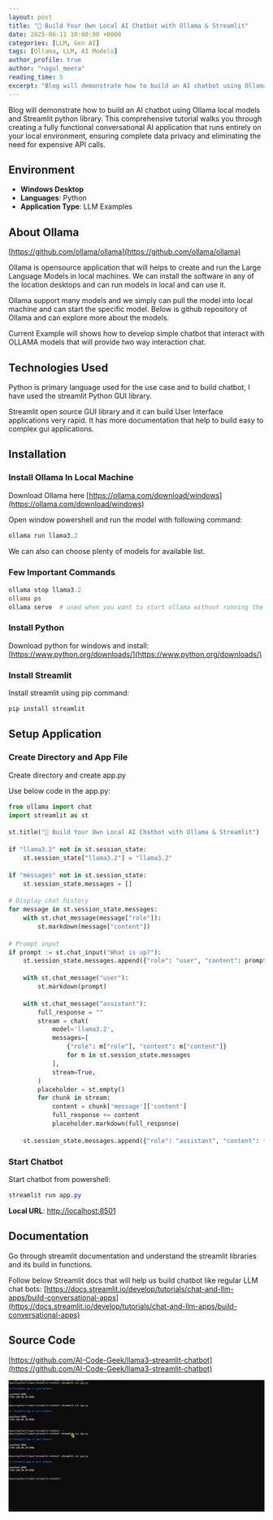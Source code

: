 ```yaml
---
layout: post
title: "🤖 Build Your Own Local AI Chatbot with Ollama & Streamlit"
date: 2025-06-11 10:00:00 +0000
categories: [LLM, Gen AI]
tags: [Ollama, LLM, AI Models]
author_profile: true
author: "nagul_meera"
reading_time: 5
excerpt: "Blog will demonstrate how to build an AI chatbot using Ollama local models and Streamlit python library. This comprehensive tutorial walks you through creating a fully functional conversational AI application that runs entirely on your local environment, ensuring complete data privacy and eliminating the need for expensive API calls."
---
```

Blog will demonstrate how to build an AI chatbot using Ollama local models and Streamlit python library. This comprehensive tutorial walks you through creating a fully functional conversational AI application that runs entirely on your local environment, ensuring complete data privacy and eliminating the need for expensive API calls.
## Environment
- **Windows Desktop**
- **Languages**: Python
- **Application Type**: LLM Examples

## About Ollama

[https://github.com/ollama/ollama](https://github.com/ollama/ollama)

Ollama is opensource application that will helps to create and run the Large Language Models in local machines. We can install the software in any of the location desktops and can run models in local and can use it.

Ollama support many models and we simply can pull the model into local machine and can start the specific model. Below is github repository of Ollama and can explore more about the models.

Current Example will shows how to develop simple chatbot that interact with OLLAMA models that will provide two way interaction chat.

## Technologies Used

Python is primary language used for the use case and to build chatbot, I have used the streamlit Python GUI library.

Streamlit open source GUI library and it can build User Interface applications very rapid. It has more documentation that help to build easy to complex gui applications.

## Installation

### Install Ollama In Local Machine

Download Ollama here [https://ollama.com/download/windows](https://ollama.com/download/windows)

Open window powershell and run the model with following command:
```powershell
ollama run llama3.2
```

We can also can choose plenty of models for available list.

### Few Important Commands

```powershell
ollama stop llama3.2
ollama ps
ollama serve  # used when you want to start ollama without running the desktop application
```

### Install Python

Download python for windows and install: [https://www.python.org/downloads/](https://www.python.org/downloads/)

### Install Streamlit

Install streamlit using pip command:
```powershell
pip install streamlit
```

## Setup Application

### Create Directory and App File

Create directory and create app.py

Use below code in the app.py:

```python
from ollama import chat
import streamlit as st

st.title("🤖 Build Your Own Local AI Chatbot with Ollama & Streamlit")

if "llama3.2" not in st.session_state:
    st.session_state["llama3.2"] = "llama3.2"

if "messages" not in st.session_state:
    st.session_state.messages = []

# Display chat history
for message in st.session_state.messages:
    with st.chat_message(message["role"]):
        st.markdown(message["content"])

# Prompt input
if prompt := st.chat_input("What is up?"):
    st.session_state.messages.append({"role": "user", "content": prompt})

    with st.chat_message("user"):
        st.markdown(prompt)

    with st.chat_message("assistant"):
        full_response = ""
        stream = chat(
            model='llama3.2',
            messages=[
                {"role": m["role"], "content": m["content"]}
                for m in st.session_state.messages
            ],
            stream=True,
        )
        placeholder = st.empty()
        for chunk in stream:
            content = chunk['message']['content']
            full_response += content
            placeholder.markdown(full_response)

    st.session_state.messages.append({"role": "assistant", "content": full_response})
```

### Start Chatbot

Start chatbot from powershell:
```powershell
streamlit run app.py
```

**Local URL**: [http://localhost:8501](http://localhost:8501)

## Documentation

Go through streamlit documentation and understand the streamlit libraries and its build in functions.

Follow below Streamlit docs that will help us build chatbot like regular LLM chat bots:
[https://docs.streamlit.io/develop/tutorials/chat-and-llm-apps/build-conversational-apps](https://docs.streamlit.io/develop/tutorials/chat-and-llm-apps/build-conversational-apps)

## Source Code

[https://github.com/AI-Code-Geek/llama3-streamlit-chatbot](https://github.com/AI-Code-Geek/llama3-streamlit-chatbot)

![Chatbot Screenshot](/docs/assets/images/2025/june/chatbot.gif)